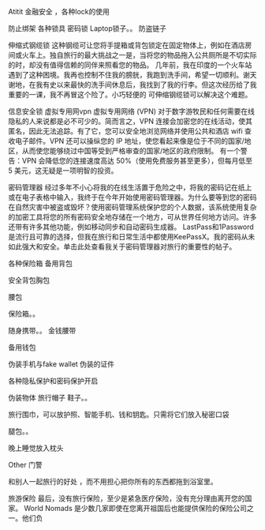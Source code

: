 Atitit 金融安全 ，各种lock的使用


防止绑架
各种锁具
密码锁
Laptop锁子。。
防盗链子

伸缩式钢缆锁
这种钢缆可让您将手提箱或背包锁定在固定物体上，例如在酒店房间或火车上。独自旅行的最大挑战之一是，当将您的物品拖入公共厕所是不切实际的时，却没有值得信赖的同伴来照看您的物品。
几年前，我在印度的一个火车站遇到了这种困境。我再也控制不住我的膀胱，我跑到洗手间，希望一切顺利。谢天谢地，在我有史以来最快的洗手间休息后，我找到了我的行李。但这次经历给了我重要的一课，我不再冒这个险了。小巧轻便的 可伸缩钢缆锁可以解决这个难题。

信息安全锁
虚拟专用网vpn
虚拟专用网络 (VPN) 对于数字游牧民和任何需要在线隐私的人来说都是必不可少的。简而言之，VPN 连接会加密您的在线活动，使其匿名，因此无法追踪。有了它，您可以安全地浏览网络并使用公共和酒店 wifi 查收电子邮件。VPN 还可以操纵您的 IP 地址，使您看起来像是位于不同的国家/地区，从而使您能够绕过中国等受到严格审查的国家/地区的政府限制。
有一个警告：VPN 会降低您的连接速度高达 50%（使用免费服务甚至更多），但每月低至 5 美元，这无疑是一项明智的投资。



密码管理器
经过多年不小心将我的在线生活置于危险之中，将我的密码记在纸上或在电子表格中输入，我终于在今年开始使用密码管理器。为什么要等到您的密码在自然灾害中被盗或毁坏？使用密码管理系统保护您的个人数据，该系统使用复杂的加密工具将您的所有密码安全地存储在一个地方，可从世界任何地方访问。许多还带有许多其他功能，例如移动同步和自动密码生成器。
LastPass和1Password是流行且可靠的选择，但我在旅行和日常生活中都使用KeePassX。我的密码从未如此强大和安全。单击此处查看我关于密码管理器对旅行的重要性的帖子。

各种保险箱 备用背包


安全背包胸包

腰包

保险箱。。


随身携带。。
金钱腰带

备用钱包


伪装手机与fake wallet
伪装的证件

各种隐私保护和密码保护开启

伪装物体  旅行帽子  鞋子。。

旅行围巾，可以放护照、智能手机、钱和钥匙。只需将它们放入秘密口袋

腿包。。

晚上睡觉放入枕头

Other
门警



和别人一起旅行的好处
，而不用担心把你所有的东西都拖到浴室里。

旅游保险
最后，没有旅行保险，至少是紧急医疗保险，没有充分理由离开您的国家。
World Nomads 是少数几家即使在您离开祖国后也能提供保险的保险公司之一。他们负

